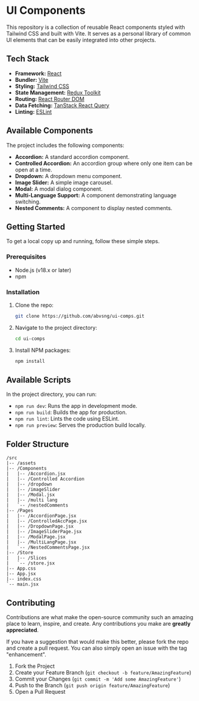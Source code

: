 # UI Components

This repository is a collection of reusable React components styled with Tailwind CSS and built with Vite. It serves as a personal library of common UI elements that can be easily integrated into other projects.

## Tech Stack

- **Framework:** [React](https://reactjs.org/)
- **Bundler:** [Vite](https://vitejs.dev/)
- **Styling:** [Tailwind CSS](https://tailwindcss.com/)
- **State Management:** [Redux Toolkit](https://redux-toolkit.js.org/)
- **Routing:** [React Router DOM](https://reactrouter.com/)
- **Data Fetching:** [TanStack React Query](https://tanstack.com/query/v5)
- **Linting:** [ESLint](https://eslint.org/)

## Available Components

The project includes the following components:

- **Accordion:** A standard accordion component.
- **Controlled Accordion:** An accordion group where only one item can be open at a time.
- **Dropdown:** A dropdown menu component.
- **Image Slider:** A simple image carousel.
- **Modal:** A modal dialog component.
- **Multi-Language Support:** A component demonstrating language switching.
- **Nested Comments:** A component to display nested comments.

## Getting Started

To get a local copy up and running, follow these simple steps.

### Prerequisites

- Node.js (v18.x or later)
- npm

### Installation

1.  Clone the repo:
    ```bash
    git clone https://github.com/abvsng/ui-comps.git
    ```
2.  Navigate to the project directory:
    ```bash
    cd ui-comps
    ```
3.  Install NPM packages:
    ```bash
    npm install
    ```

## Available Scripts

In the project directory, you can run:

- `npm run dev`: Runs the app in development mode.
- `npm run build`: Builds the app for production.
- `npm run lint`: Lints the code using ESLint.
- `npm run preview`: Serves the production build locally.

## Folder Structure

```
/src
|-- /assets
|-- /Components
|   |-- /Accordion.jsx
|   |-- /Controlled Accordion
|   |-- /dropdown
|   |-- /imageSlider
|   |-- /Modal.jsx
|   |-- /multi lang
|   `-- /nestedComments
|-- /Pages
|   |-- /AccordionPage.jsx
|   |-- /ControlledAccPage.jsx
|   |-- /DropdownPage.jsx
|   |-- /ImageSliderPage.jsx
|   |-- /ModalPage.jsx
|   |-- /MultiLangPage.jsx
|   `-- /NestedCommentsPage.jsx
|-- /Store
|   |-- /Slices
|   `-- /store.jsx
|-- App.css
|-- App.jsx
|-- index.css
`-- main.jsx
```

## Contributing

Contributions are what make the open-source community such an amazing place to learn, inspire, and create. Any contributions you make are **greatly appreciated**.

If you have a suggestion that would make this better, please fork the repo and create a pull request. You can also simply open an issue with the tag "enhancement".

1.  Fork the Project
2.  Create your Feature Branch (`git checkout -b feature/AmazingFeature`)
3.  Commit your Changes (`git commit -m 'Add some AmazingFeature'`)
4.  Push to the Branch (`git push origin feature/AmazingFeature`)
5.  Open a Pull Request

